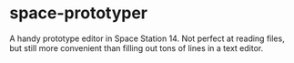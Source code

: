 # space-prototyper
A handy prototype editor in Space Station 14. 
Not perfect at reading files, but still more convenient than filling out tons of lines in a text editor.
